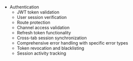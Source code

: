 - Authentication
  - JWT token validation
  - User session verification
  - Route protection
  - Channel access validation
  - Refresh token functionality
  - Cross-tab session synchronization
  - Comprehensive error handling with specific error types
  - Token revocation and blacklisting
  - Session activity tracking